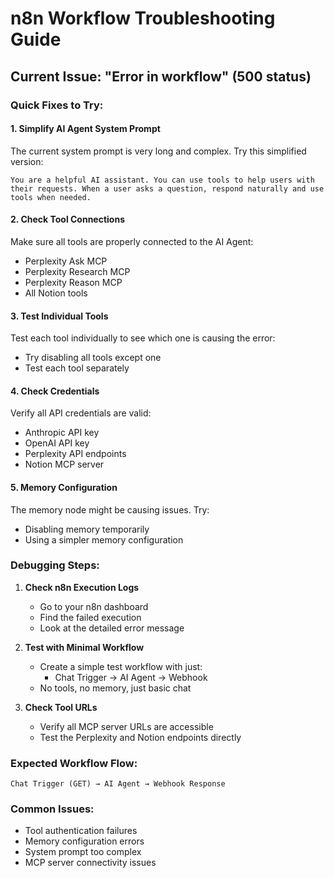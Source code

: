 # n8n Workflow Troubleshooting Guide

## Current Issue: "Error in workflow" (500 status)

### Quick Fixes to Try:

#### 1. Simplify AI Agent System Prompt

The current system prompt is very long and complex. Try this simplified version:

```
You are a helpful AI assistant. You can use tools to help users with their requests. When a user asks a question, respond naturally and use tools when needed.
```

#### 2. Check Tool Connections

Make sure all tools are properly connected to the AI Agent:

- Perplexity Ask MCP
- Perplexity Research MCP
- Perplexity Reason MCP
- All Notion tools

#### 3. Test Individual Tools

Test each tool individually to see which one is causing the error:

- Try disabling all tools except one
- Test each tool separately

#### 4. Check Credentials

Verify all API credentials are valid:

- Anthropic API key
- OpenAI API key
- Perplexity API endpoints
- Notion MCP server

#### 5. Memory Configuration

The memory node might be causing issues. Try:

- Disabling memory temporarily
- Using a simpler memory configuration

### Debugging Steps:

1. **Check n8n Execution Logs**

   - Go to your n8n dashboard
   - Find the failed execution
   - Look at the detailed error message

2. **Test with Minimal Workflow**

   - Create a simple test workflow with just:
     - Chat Trigger → AI Agent → Webhook
   - No tools, no memory, just basic chat

3. **Check Tool URLs**
   - Verify all MCP server URLs are accessible
   - Test the Perplexity and Notion endpoints directly

### Expected Workflow Flow:

```
Chat Trigger (GET) → AI Agent → Webhook Response
```

### Common Issues:

- Tool authentication failures
- Memory configuration errors
- System prompt too complex
- MCP server connectivity issues
